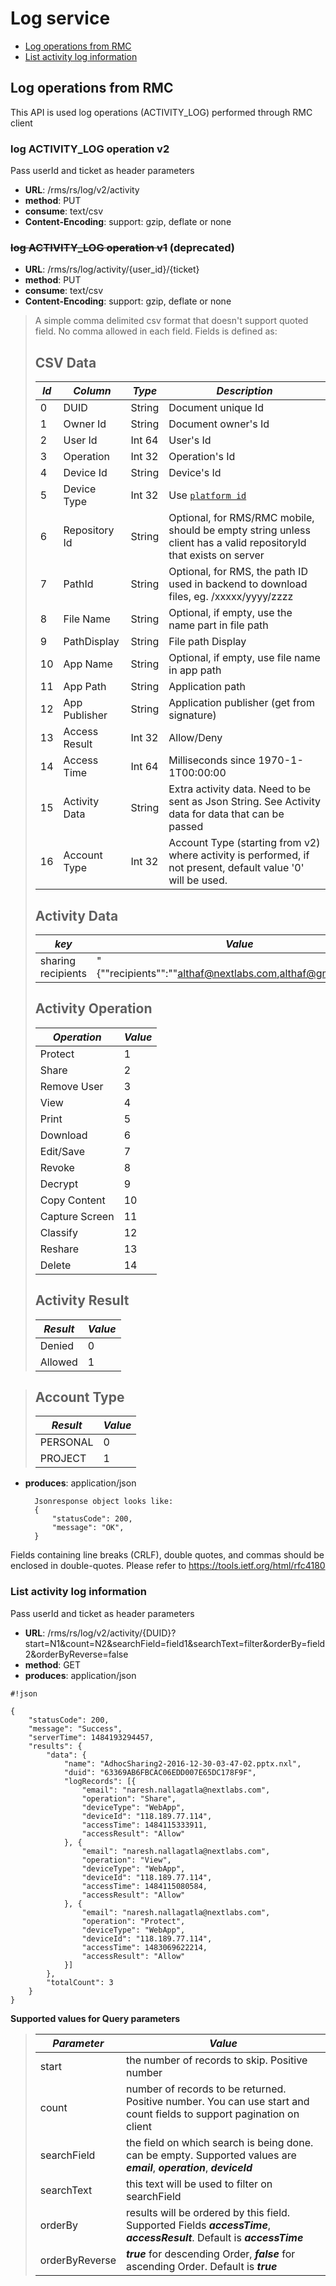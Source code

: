 # Log service

 - [Log operations from RMC](#markdown-header-log-operations-from-rmc)
 - [List activity log information](#markdown-header-list-activity-log-information)

## Log operations from RMC
This API is used log operations (ACTIVITY_LOG) performed through RMC client 

### log ACTIVITY_LOG operation v2

Pass userId and ticket as header parameters
		
- **URL**: /rms/rs/log/v2/activity
- **method**: PUT
- **consume**: text/csv
- **Content-Encoding**: support: gzip, deflate or none

### ~~log ACTIVITY_LOG operation v1~~ (deprecated)
		
- **URL**: /rms/rs/log/activity/{user_id}/{ticket}
- **method**: PUT
- **consume**: text/csv
- **Content-Encoding**: support: gzip, deflate or none

> A simple comma delimited csv format that doesn't support quoted field. No comma allowed in each field. Fields is defined as:
>
> 
> ## CSV Data
> 
> |*Id*|  *Column*       |   *Type*   |  *Description* |
> |----|-----------------|------------|----------------|
> | 0  |  DUID	         |   String   | Document unique Id |
> | 1  |  Owner Id       |   String   | Document owner's Id |
> | 2  |  User Id        |   Int 64   | User's Id |
> | 3  |  Operation      |   Int 32   | Operation's Id |
> | 4  |  Device Id      |   String   | Device's Id |
> | 5  |  Device Type    |   Int 32   | Use [`platform id`](../../RMD/platform.md) |
> | 6  |  Repository Id  |   String   | Optional, for RMS/RMC mobile, should be empty string unless client has a valid repositoryId that exists on server |
> | 7  |  PathId         |   String   | Optional, for RMS, the path ID used in backend to download files, eg. /xxxxx/yyyy/zzzz |
> | 8  |  File Name      |   String   | Optional, if empty, use the name part in file path |
> | 9  |  PathDisplay    |   String   | File path Display|
> | 10 |  App Name       |   String   | Optional, if empty, use file name in app path |
> | 11 |  App Path       |   String   | Application path |
> | 12 |  App Publisher  |   String   | Application publisher (get from signature) |
> | 13 |  Access Result  |   Int 32   | Allow/Deny |
> | 14 |  Access Time    |   Int 64   | Milliseconds since 1970-1-1T00:00:00 |
> | 15 |  Activity Data  |   String   | Extra activity data. Need to be sent as Json String. See Activity data for data that can be passed|
> | 16 |  Account Type   |   Int 32   | Account Type (starting from v2) where activity is performed, if not present, default value '0' will be used. |
>
>## Activity Data
> |  *key*                  |  *Value*   |
> |-------------------------|------------|
> |  sharing recipients	    |"{""recipients"":""althaf@nextlabs.com,althaf@gmail.com""}" | 
> 
> 
> ## Activity Operation
> 
> |  *Operation*    |  *Value*   |
> |-----------------|------------|
> |  Protect	    |     1	 |
> |  Share          |     2      |
> |  Remove User    |     3      |
> |  View           |     4      |
> |  Print          |     5      |
> |  Download  	    |     6      |
> |  Edit/Save	    |     7      |
> |  Revoke   	    |     8      |
> |  Decrypt   	    |     9      |
> |  Copy Content   |    10      |
> |  Capture Screen |    11      |
> |  Classify       |    12      |
> |  Reshare        |    13      |
> |  Delete         |    14      |
> 
> 
> ## Activity Result
> 
> |  *Result*	|  *Value*  |
> |-------------|-----------|
> |  Denied	|     0     |
> |  Allowed	|     1	    |

> ## Account Type
> 
> |  *Result*	|  *Value*  |
> |-------------|-----------|
> |  PERSONAL   |     0     |
> |  PROJECT	|     1	    |

- **produces**: application/json


		Jsonresponse object looks like:
		{
			"statusCode": 200,
			"message": "OK",
		}


Fields containing line breaks (CRLF), double quotes, and commas should be enclosed in double-quotes.
Please refer to https://tools.ietf.org/html/rfc4180



### List activity log information

Pass userId and ticket as header parameters
		
- **URL**: /rms/rs/log/v2/activity/{DUID}?start=N1&count=N2&searchField=field1&searchText=filter&orderBy=field2&orderByReverse=false
- **method**: GET
- **produces**: application/json


```
#!json

{
	"statusCode": 200,
	"message": "Success",
	"serverTime": 1484193294457,
	"results": {
		"data": {
			"name": "AdhocSharing2-2016-12-30-03-47-02.pptx.nxl",
			"duid": "63369AB6FBCAC06EDD007E65DC178F9F",
			"logRecords": [{
				"email": "naresh.nallagatla@nextlabs.com",
				"operation": "Share",
				"deviceType": "WebApp",
				"deviceId": "118.189.77.114",
				"accessTime": 1484115333911,
				"accessResult": "Allow"
			}, {
				"email": "naresh.nallagatla@nextlabs.com",
				"operation": "View",
				"deviceType": "WebApp",
				"deviceId": "118.189.77.114",
				"accessTime": 1484115080584,
				"accessResult": "Allow"
			}, {
				"email": "naresh.nallagatla@nextlabs.com",
				"operation": "Protect",
				"deviceType": "WebApp",
				"deviceId": "118.189.77.114",
				"accessTime": 1483069622214,
				"accessResult": "Allow"
			}]
		},
		"totalCount": 3
	}
}

```

**Supported values for Query parameters**
> |  *Parameter*                  |  *Value*   |
> |-------------------------|------------|
> |  start	    | the number of records to skip. Positive number| 
> |  count     | number of records to be returned. Positive number. You can use start and count fields to support pagination on client|
> |  searchField | the field on which search is being done. can be empty. Supported values are ***email***, ***operation***, ***deviceId***|
> |  searchText | this text will be used to filter on searchField|
> | orderBy | results will be ordered by this field. Supported Fields ***accessTime***, ***accessResult***. Default is ***accessTime***|
> |orderByReverse| ***true*** for descending Order, ***false*** for ascending Order. Default is ***true***|